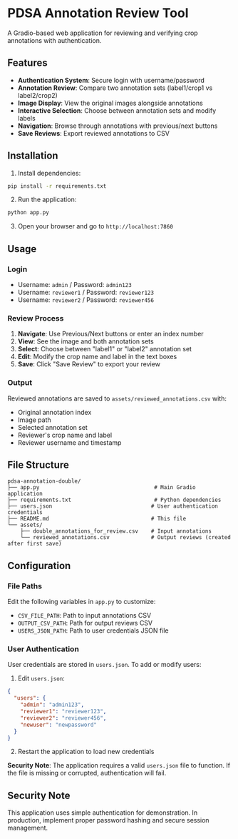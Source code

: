 # PDSA Annotation Review Tool

A Gradio-based web application for reviewing and verifying crop annotations with authentication.

## Features

- **Authentication System**: Secure login with username/password
- **Annotation Review**: Compare two annotation sets (label1/crop1 vs label2/crop2)
- **Image Display**: View the original images alongside annotations
- **Interactive Selection**: Choose between annotation sets and modify labels
- **Navigation**: Browse through annotations with previous/next buttons
- **Save Reviews**: Export reviewed annotations to CSV

## Installation

1. Install dependencies:
```bash
pip install -r requirements.txt
```

2. Run the application:
```bash
python app.py
```

3. Open your browser and go to `http://localhost:7860`

## Usage

### Login
- Username: `admin` / Password: `admin123`
- Username: `reviewer1` / Password: `reviewer123`
- Username: `reviewer2` / Password: `reviewer456`

### Review Process
1. **Navigate**: Use Previous/Next buttons or enter an index number
2. **View**: See the image and both annotation sets
3. **Select**: Choose between "label1" or "label2" annotation set
4. **Edit**: Modify the crop name and label in the text boxes
5. **Save**: Click "Save Review" to export your review

### Output
Reviewed annotations are saved to `assets/reviewed_annotations.csv` with:
- Original annotation index
- Image path
- Selected annotation set
- Reviewer's crop name and label
- Reviewer username and timestamp

## File Structure

```
pdsa-annotation-double/
├── app.py                                    # Main Gradio application
├── requirements.txt                          # Python dependencies
├── users.json                               # User authentication credentials
├── README.md                                # This file
└── assets/
    ├── double_annotations_for_review.csv    # Input annotations
    └── reviewed_annotations.csv             # Output reviews (created after first save)
```

## Configuration

### File Paths
Edit the following variables in `app.py` to customize:
- `CSV_FILE_PATH`: Path to input annotations CSV
- `OUTPUT_CSV_PATH`: Path for output reviews CSV
- `USERS_JSON_PATH`: Path to user credentials JSON file

### User Authentication
User credentials are stored in `users.json`. To add or modify users:

1. Edit `users.json`:
```json
{
  "users": {
    "admin": "admin123",
    "reviewer1": "reviewer123",
    "reviewer2": "reviewer456",
    "newuser": "newpassword"
  }
}
```

2. Restart the application to load new credentials

**Security Note**: The application requires a valid `users.json` file to function. If the file is missing or corrupted, authentication will fail.

## Security Note

This application uses simple authentication for demonstration. In production, implement proper password hashing and secure session management.
